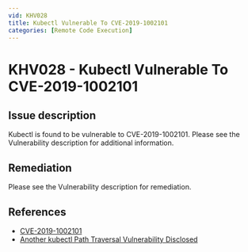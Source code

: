 ```yaml
---
vid: KHV028
title: Kubectl Vulnerable To CVE-2019-1002101
categories: [Remote Code Execution]
---
```


# KHV028 - Kubectl Vulnerable To CVE-2019-1002101

## Issue description

Kubectl is found to be vulnerable to CVE-2019-1002101. Please see the Vulnerability description for additional information.

## Remediation

Please see the Vulnerability description for remediation.

## References

- [CVE-2019-1002101](https://nvd.nist.gov/vuln/detail/CVE-2019-1002101)
- [Another kubectl Path Traversal Vulnerability Disclosed](https://blog.aquasec.com/kubernetes-security-kubectl-cve-2019-11246)
